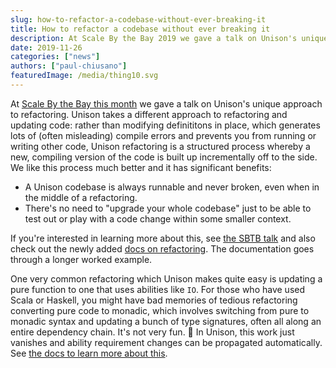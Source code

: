 ```yaml
---
slug: how-to-refactor-a-codebase-without-ever-breaking-it
title: How to refactor a codebase without ever breaking it
description: At Scale By the Bay 2019 we gave a talk on Unison's unique approach to refactoring. This post gives a brief overview of how it works.
date: 2019-11-26
categories: ["news"]
authors: ["paul-chiusano"]
featuredImage: /media/thing10.svg
---
```


At [Scale By the Bay this month](https://www.youtube.com/watch?v=IvENPX0MAZ4) we gave a talk on Unison's unique approach to refactoring. Unison takes a different approach to refactoring and updating code: rather than modifying definititons in place, which generates lots of (often misleading) compile errors and prevents you from running or writing other code, Unison refactoring is a structured process whereby a new, compiling version of the code is built up incrementally off to the side. We like this process much better and it has significant benefits:

* A Unison codebase is always runnable and never broken, even when in the middle of a refactoring.
* There's no need to "upgrade your whole codebase" just to be able to test out or play with a code change within some smaller context.

If you're interested in learning more about this, see [the SBTB talk](https://www.youtube.com/watch?v=IvENPX0MAZ4) and also check out the newly added [docs on refactoring](/docs/refactoring). The documentation goes through a longer worked example.

One very common refactoring which Unison makes quite easy is updating a pure function to one that uses abilities like `IO`. For those who have used Scala or Haskell, you might have bad memories of tedious refactoring converting pure code to monadic, which involves switching from pure to monadic syntax and updating a bunch of type signatures, often all along an entire dependency chain. It's not very fun. 😬 In Unison, this work just vanishes and ability requirement changes can be propagated automatically. See [the docs to learn more about this](/docs/refactoring).
